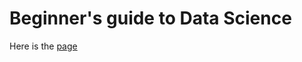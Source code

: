 # Beginner's guide to Data Science

Here is the [page](https://medium.com/towards-data-science/beginners-guide-to-data-science-python-docker-3181fd321a5c)

